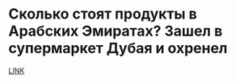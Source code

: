 # Сколько стоят продукты в Арабских Эмиратах? Зашел в супермаркет Дубая и охренел



[LINK](https://varlamov.ru/3747068.html)
